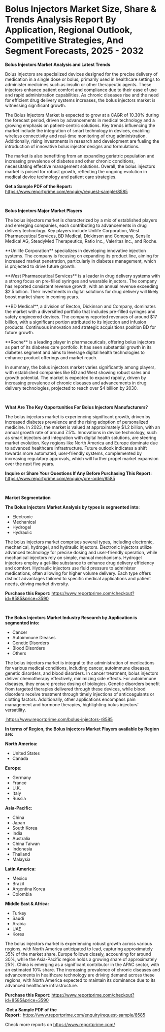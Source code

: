 <p><h1>Bolus Injectors Market Size, Share & Trends Analysis Report By Application, Regional Outlook, Competitive Strategies, And Segment Forecasts, 2025 - 2032</h1></p><p><strong>Bolus Injectors Market Analysis and Latest Trends</strong></p>
<p><p>Bolus injectors are specialized devices designed for the precise delivery of medication in a single dose or bolus, primarily used in healthcare settings to administer medicines such as insulin or other therapeutic agents. These injectors enhance patient comfort and compliance due to their ease of use and rapid administration capabilities. As chronic diseases rise and the need for efficient drug delivery systems increases, the bolus injectors market is witnessing significant growth.</p><p>The Bolus Injectors Market is expected to grow at a CAGR of 10.30% during the forecast period, driven by advancements in medical technology and a growing emphasis on patient-centric solutions. Key trends influencing the market include the integration of smart technology in devices, enabling wireless connectivity and real-time monitoring of drug administration. Additionally, rising investments in research and development are fueling the introduction of innovative bolus injector designs and formulations.</p><p>The market is also benefitting from an expanding geriatric population and increasing prevalence of diabetes and other chronic conditions, necessitating effective management solutions. Overall, the bolus injectors market is poised for robust growth, reflecting the ongoing evolution in medical device technology and patient care strategies.</p></p>
<p><strong>Get a Sample PDF of the Report:&nbsp;</strong> <a href="https://www.reportprime.com/enquiry/request-sample/8585?utm_campaign=3289&utm_medium=2&utm_source=Github&utm_content=ia&utm_term=20032025&utm_id=bolus-injectors">https://www.reportprime.com/enquiry/request-sample/8585</a></p>
<p>&nbsp;</p>
<p><strong>Bolus Injectors Major Market Players</strong></p>
<p><p>The bolus injectors market is characterized by a mix of established players and emerging companies, each contributing to advancements in drug delivery technology. Key players include Unilife Corporation, West Pharmaceutical Services, BD Medical, Dickinson and Company, Sensile Medical AG, SteadyMed Therapeutics, Ratio Inc., Valeritas Inc., and Roche.</p><p>**Unilife Corporation** specializes in developing innovative injection systems. The company is focusing on expanding its product line, aiming for increased market penetration, particularly in diabetes management, which is projected to drive future growth.</p><p>**West Pharmaceutical Services** is a leader in drug delivery systems with a strong focus on pre-filled syringes and wearable injectors. The company has reported consistent revenue growth, with an annual revenue exceeding $2.5 billion. Their investments in digital solutions for drug delivery will likely boost market share in coming years.</p><p>**BD Medical**, a division of Becton, Dickinson and Company, dominates the market with a diversified portfolio that includes pre-filled syringes and safety engineered devices. The company reported revenues of around $17 billion, with a significant portion attributed to its injection and infusion products. Continuous innovation and strategic acquisitions position BD for future growth.</p><p>**Roche** is a leading player in pharmaceuticals, offering bolus injectors as part of its diabetes care portfolio. It has seen substantial growth in its diabetes segment and aims to leverage digital health technologies to enhance product offerings and market reach.</p><p>In summary, the bolus injectors market varies significantly among players, with established companies like BD and West showing robust sales and growth potential. The market is expected to expand rapidly, driven by increasing prevalence of chronic diseases and advancements in drug delivery technologies, projected to reach over $4 billion by 2030.</p></p>
<p>&nbsp;</p>
<p><strong>What Are The Key Opportunities For Bolus Injectors Manufacturers?</strong></p>
<p><p>The bolus injectors market is experiencing significant growth, driven by increased diabetes prevalence and the rising adoption of personalized medicine. In 2023, the market is valued at approximately $1.2 billion, with an annual growth rate of around 7.5%. Innovations in device technology, such as smart injectors and integration with digital health solutions, are steering market evolution. Key regions like North America and Europe dominate due to advanced healthcare infrastructure. Future outlook indicates a shift towards more automated, user-friendly systems, complemented by increasing regulatory approvals, which will further propel market expansion over the next five years.</p></p>
<p><strong>Inquire or Share Your Questions If Any Before Purchasing This Report:</strong> <a href="https://www.reportprime.com/enquiry/pre-order/8585?utm_campaign=3289&utm_medium=2&utm_source=Github&utm_content=ia&utm_term=20032025&utm_id=bolus-injectors">https://www.reportprime.com/enquiry/pre-order/8585</a></p>
<p>&nbsp;</p>
<p><strong>Market Segmentation</strong></p>
<p><strong>The Bolus Injectors Market Analysis by types is segmented into:</strong></p>
<p><ul><li>Electronic</li><li>Mechanical</li><li>Hydrogel</li><li>Hydraulic</li></ul></p>
<p><p>The bolus injectors market comprises several types, including electronic, mechanical, hydrogel, and hydraulic injectors. Electronic injectors utilize advanced technology for precise dosing and user-friendly operation, while mechanical injectors rely on simple, manual mechanisms. Hydrogel injectors employ a gel-like substance to enhance drug delivery efficiency and comfort. Hydraulic injectors use fluid pressure to administer medications, often allowing for higher volume delivery. Each type offers distinct advantages tailored to specific medical applications and patient needs, driving market diversity.</p></p>
<p><strong>Purchase this Report:&nbsp;</strong><a href="https://www.reportprime.com/checkout?id=8585&price=3590&utm_campaign=3289&utm_medium=2&utm_source=Github&utm_content=ia&utm_term=20032025&utm_id=bolus-injectors">https://www.reportprime.com/checkout?id=8585&price=3590</a></p>
<p>&nbsp;</p>
<p><strong>The Bolus Injectors Market Industry Research by Application is segmented into:</strong></p>
<p><ul><li>Cancer</li><li>Autoimmune Dieases</li><li>Genetic Disorders</li><li>Blood Disorders</li><li>Others</li></ul></p>
<p><p>The bolus injectors market is integral to the administration of medications for various medical conditions, including cancer, autoimmune diseases, genetic disorders, and blood disorders. In cancer treatment, bolus injectors deliver chemotherapy effectively, minimizing side effects. For autoimmune diseases, they ensure precise dosing of biologics. Genetic disorders benefit from targeted therapies delivered through these devices, while blood disorders receive treatment through timely injections of anticoagulants or clotting factors. Additionally, other applications encompass pain management and hormone therapies, highlighting bolus injectors' versatility.</p></p>
<p><a href="https://www.reportprime.com/bolus-injectors-r8585?utm_campaign=3289&utm_medium=2&utm_source=Github&utm_content=ia&utm_term=20032025&utm_id=bolus-injectors">&nbsp;https://www.reportprime.com/bolus-injectors-r8585</a></p>
<p><strong>In terms of Region, the Bolus Injectors Market Players available by Region are:</strong></p>
<p>
    <p> <strong> North America: </strong>
        <ul>
            <li>United States</li>
            <li>Canada</li>
        </ul>
        </p> 
    <p> <strong> Europe: </strong>
        <ul>
            <li>Germany</li>
            <li>France</li>
            <li>U.K.</li>
            <li>Italy</li>
            <li>Russia</li>
        </ul>
        </p> 
    <p> <strong> Asia-Pacific: </strong>
        <ul>
            <li>China</li>
            <li>Japan</li>
            <li>South Korea</li>
            <li>India</li>
            <li>Australia</li>
            <li>China Taiwan</li>
            <li>Indonesia</li>
            <li>Thailand</li>
            <li>Malaysia</li>
        </ul>
        </p> 
    <p> <strong> Latin America: </strong>
        <ul>
            <li>Mexico</li>
            <li>Brazil</li>
            <li>Argentina Korea</li>
            <li>Colombia</li>
        </ul>
        </p> 
    <p> <strong> Middle East & Africa: </strong>
        <ul>
            <li>Turkey</li>
            <li>Saudi</li>
            <li>Arabia</li>
            <li>UAE</li>
            <li>Korea</li>
        </ul>
    </p>
    </p>
<p><p>The bolus injectors market is experiencing robust growth across various regions, with North America anticipated to lead, capturing approximately 35% of the market share. Europe follows closely, accounting for around 30%, while the Asia-Pacific region holds a growing share of approximately 25%. China is emerging as a significant contributor in the APAC sector, with an estimated 10% share. The increasing prevalence of chronic diseases and advancements in healthcare technology are driving demand across these regions, with North America expected to maintain its dominance due to its advanced healthcare infrastructure.</p></p>
<p><strong>Purchase this Report: </strong><a href="https://www.reportprime.com/checkout?id=8585&price=3590&utm_campaign=3289&utm_medium=2&utm_source=Github&utm_content=ia&utm_term=20032025&utm_id=bolus-injectors">https://www.reportprime.com/checkout?id=8585&price=3590</a></p>
<p>&nbsp;<strong>Get a Sample PDF of the Report:&nbsp;&nbsp;</strong><a href="https://www.reportprime.com/enquiry/request-sample/8585?utm_campaign=3289&utm_medium=2&utm_source=Github&utm_content=ia&utm_term=20032025&utm_id=bolus-injectors">https://www.reportprime.com/enquiry/request-sample/8585</a></p>
<p><strong></strong></p>
<p>Check more reports on <a href="https://www.reportprime.com/?utm_campaign=3289&utm_medium=2&utm_source=Github&utm_content=ia&utm_term=20032025&utm_id=bolus-injectors">https://www.reportprime.com/</a></p>